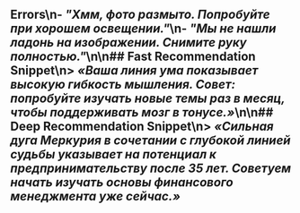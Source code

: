 ## Errors\n- *"Хмм, фото размыто. Попробуйте при хорошем освещении."*\n- *"Мы не нашли ладонь на изображении. Снимите руку полностью."*\n\n## Fast Recommendation Snippet\n> *«Ваша линия ума показывает высокую гибкость мышления. Совет: попробуйте изучать новые темы раз в месяц, чтобы поддерживать мозг в тонусе.»*\n\n## Deep Recommendation Snippet\n> *«Сильная дуга Меркурия в сочетании с глубокой линией судьбы указывает на потенциал к предпринимательству после 35 лет. Советуем начать изучать основы финансового менеджмента уже сейчас.»*